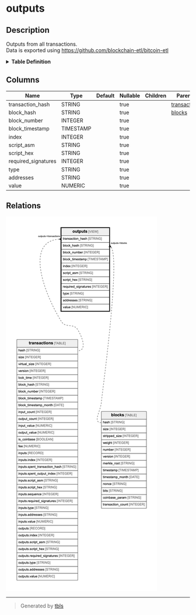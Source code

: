 # outputs

## Description

Outputs from all transactions.  
Data is exported using https://github.com/blockchain-etl/bitcoin-etl

<details>
<summary><strong>Table Definition</strong></summary>

```sql
SELECT
    transactions.hash as transaction_hash,
    transactions.block_hash,
    transactions.block_number,
    transactions.block_timestamp,
    outputs.index,
    outputs.script_asm,
    outputs.script_hex,
    outputs.required_signatures,
    outputs.type,
    outputs.addresses,
    outputs.value
FROM `bigquery-public-data.crypto_bitcoin.transactions` as transactions,
    transactions.outputs as outputs
```

</details>

## Columns

| Name | Type | Default | Nullable | Children | Parents | Comment |
| ---- | ---- | ------- | -------- | -------- | ------- | ------- |
| transaction_hash | STRING |  | true |  | [transactions](transactions.md) |  |
| block_hash | STRING |  | true |  | [blocks](blocks.md) |  |
| block_number | INTEGER |  | true |  |  |  |
| block_timestamp | TIMESTAMP |  | true |  |  |  |
| index | INTEGER |  | true |  |  |  |
| script_asm | STRING |  | true |  |  |  |
| script_hex | STRING |  | true |  |  |  |
| required_signatures | INTEGER |  | true |  |  |  |
| type | STRING |  | true |  |  |  |
| addresses | STRING |  | true |  |  |  |
| value | NUMERIC |  | true |  |  |  |

## Relations

![er](outputs.png)

---

> Generated by [tbls](https://github.com/k1LoW/tbls)
